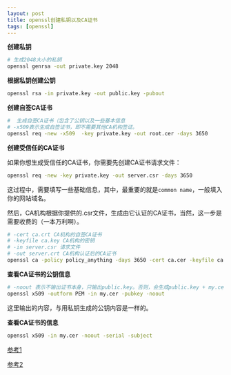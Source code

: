 ```yaml
---
layout: post
title: openssl创建私钥以及CA证书
tags: [openssl]
---
```


**创建私钥**

```bash
# 生成2048大小的私钥
openssl genrsa -out private.key 2048
```

**根据私钥创建公钥**

```bash
openssl rsa -in private.key -out public.key -pubout
```

**创建自签CA证书**

```bash
#  生成自签CA证书（包含了公钥以及一些基本信息
# -x509表示生成自签证书，即不需要其他CA机构签证。
openssl req -new -x509  -key private.key -out root.cer -days 3650
```

**创建受信任的CA证书**

如果你想生成受信任的CA证书，你需要先创建CA证书请求文件：

```bash
openssl req -new -key private.key -out server.csr -days 3650
```

这过程中，需要填写一些基础信息，其中，最重要的就是`common name`，一般填入你的网站域名。

然后，CA机构根据你提供的.csr文件，生成由它认证的CA证书，当然，这一步是需要收费的（一本万利啊）。

```bash
# -cert ca.crt CA机构的自签CA证书
# -keyfile ca.key CA机构的密钥
# -in server.csr 请求文件
# -out server.crt CA机构认证后的CA证书
openssl ca -policy policy_anything -days 3650 -cert ca.cer -keyfile ca.key -in server.csr -out server.cer
```

**查看CA证书的公钥信息**

```bash
# -noout 表示不输出证书本身，只输出public.key。否则，会生成public.key + my.cer。
openssl x509 -outform PEM -in my.cer -pubkey -noout
```

这里输出的内容，与用私钥生成的公钥内容是一样的。

**查看CA证书的信息**

```bash
openssl x509 -in my.cer -noout -serial -subject
```



[参考1](https://www.jianshu.com/p/fb2ae3dc7986)

[参考2](https://blog.csdn.net/joyous/article/details/80659925)



